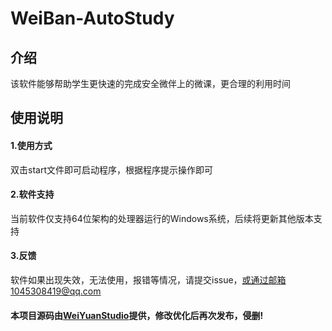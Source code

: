# WeiBan-AutoStudy

## 介绍
该软件能够帮助学生更快速的完成安全微伴上的微课，更合理的利用时间

## 使用说明
#### 1.使用方式
双击start文件即可启动程序，根据程序提示操作即可
#### 2.软件支持
当前软件仅支持64位架构的处理器运行的Windows系统，后续将更新其他版本支持
#### 3.反馈
软件如果出现失效，无法使用，报错等情况，请提交issue，或通过邮箱1045308419@qq.com

#### 本项目源码由[WeiYuanStudio](https://github.com/WeiYuanStudio/AutoWeiBan/)提供，修改优化后再次发布，侵删!
